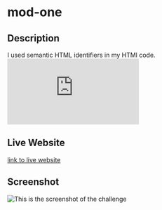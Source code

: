 # mod-one

## Description
I used semantic HTML identifiers in my HTMl code.
![test](https://github.com/ryanparketh/mod-one/blob/main/index.html)

## Live Website
[link to live website](file:///Users/ryanpark/bootcamp/mod-one/index.html#search-engine-optimization)

## Screenshot 
![This is the screenshot of the challenge]()
